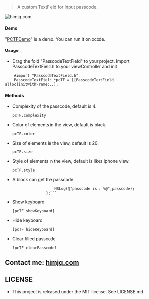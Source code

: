 >A custom TextField for input passcode.

![himjq.com](http://ohe9u92g1.bkt.clouddn.com/20161130_himjq-1.gif)

#### Demo
"[PCTFDemo](https://github.com/JQ-miao/PasscodeTextField/tree/master/PCTFDemo)" is a demo. You can run it on xcode.

#### Usage
- Drag the fold "PasscodeTextField" to your project. Import PasscodeTextField.h to your viewController and init   
```
    #import "PasscodeTextField.h"
    PasscodeTextField *pcTF = [[PasscodeTextField alloc]initWithFrame:..];
```

#### Methods
- Complexity of the passcode, default is 4.

    `pcTF.complexity`

- Color of elements in the view, default is black.

    `pcTF.color`

- Size of elements in the view, default is 20.

    `pcTF.size`

- Style of elements in the view, default is likes iphone view.

    `pcTF.style`

- A block can get the passcode

    ```pcTF.getPasscode = ^(NSString *passcode,PasscodeTextField *pcTF){
                       NSLog(@"passcode is : %@",passcode);
                   };```
    
- Show keyboard

    `[pcTF showKeyboard]`

- Hide keyboard

    `[pcTF hideKeyboard]`

- Clear filled passcode

    `[pcTF clearPasscode]`

## Contact me: [himjq.com](http://himjq.com)

## LICENSE
- This project is released under the MIT license. See LICENSE.md.